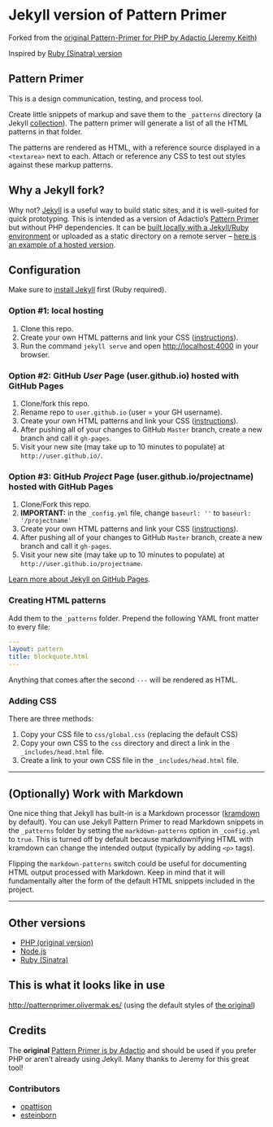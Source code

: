 # Jekyll version of Pattern Primer

Forked from the [original Pattern-Primer for PHP by Adactio (Jeremy Keith)](https://github.com/adactio/Pattern-Primer)

Inspired by [Ruby (Sinatra) version](https://github.com/micdijkstra/Pattern-Primer-Ruby)

## Pattern Primer

This is a design communication, testing, and process tool.

Create little snippets of markup and save them to the `_patterns` directory (a Jekyll [collection](http://jekyllrb.com/docs/collections/)). The pattern primer will generate a list of all the HTML patterns in that folder.

The patterns are rendered as HTML, with a reference source displayed in a `<textarea>` next to each. Attach or reference any CSS to test out styles against these markup patterns.

## Why a Jekyll fork?

Why not? [Jekyll](http://jekyllrb.com) is a useful way to build static sites, and it is well-suited for quick prototyping. This is intended as a version of Adactio’s [Pattern Primer](https://github.com/adactio/Pattern-Primer) but without PHP dependencies. It can be [built locally with a Jekyll/Ruby environment](http://jekyllrb.com/docs/usage/) or uploaded as a static directory on a remote server – [here is an example of a hosted version](http://patternprimer.olivermak.es/).

## Configuration

Make sure to [install Jekyll](http://jekyllrb.com/) first (Ruby required).

### Option #1: local hosting

1. Clone this repo.
2. Create your own HTML patterns and link your CSS ([instructions](#creating-html)).
3. Run the command `jekyll serve` and open <http://localhost:4000> in your browser.

### Option #2: **GitHub _User_ Page (user.github.io)** hosted with GitHub Pages

1. Clone/fork this repo.
2. Rename repo to `user.github.io` (user = your GH username).
3. Create your own HTML patterns and link your CSS ([instructions](#creating-html-patterns)).
4. After pushing all of your changes to GitHub `Master` branch, create a new branch and call it `gh-pages`.
5. Visit your new site (may take up to 10 minutes to populate) at `http://user.github.io/`.

### Option #3: **GitHub _Project_ Page (user.github.io/projectname)** hosted with GitHub Pages

1. Clone/Fork this repo.
2. **IMPORTANT:** in the `_config.yml` file, change `baseurl: ''` to `baseurl: '/projectname'`
3. Create your own HTML patterns and link your CSS ([instructions](#creating-html-patterns)).
4. After pushing all of your changes to GitHub `Master` branch, create a new branch and call it `gh-pages`.
5. Visit your new site (may take up to 10 minutes to populate) at `http://user.github.io/projectname`.

[Learn more about Jekyll on GitHub Pages](http://jekyllrb.com/docs/github-pages/).

### Creating HTML patterns

Add them to the `_patterns` folder. Prepend the following YAML front matter to every file:

```yaml
---
layout: pattern
title: blockquote.html
---
```

Anything that comes after the second `---` will be rendered as HTML.

### Adding CSS

There are three methods:

1. Copy your CSS file to `css/global.css` (replacing the default CSS)
2. Copy your own CSS to the `css` directory and direct a link in the `_includes/head.html` file.
3. Create a link to your own CSS file in the `_includes/head.html` file.

---

## (Optionally) Work with Markdown

One nice thing that Jekyll has built-in is a Markdown processor ([kramdown](http://kramdown.gettalong.org) by default). You can use Jekyll Pattern Primer to read Markdown snippets in the `_patterns` folder by setting the `markdown-patterns` option in `_config.yml` to `true`. This is turned off by default because markdownifying HTML with kramdown can change the intended output (typically by adding `<p>` tags). 

Flipping the `markdown-patterns` switch could be useful for documenting HTML output processed with Markdown. Keep in mind that it will fundamentally alter the form of the default HTML snippets included in the project.

---

## Other versions

- [PHP (original version)](https://github.com/adactio/Pattern-Primer)
- [Node.js](https://github.com/beardtwizzle/pattern-primer-on-node)
- [Ruby (Sinatra)](https://github.com/micdijkstra/Pattern-Primer-Ruby)

## This is what it looks like in use

<http://patternprimer.olivermak.es/> (using the default styles of [the original](http://patternprimer.adactio.com))

## Credits

The **original** [Pattern Primer is by Adactio](https://github.com/adactio/Pattern-Primer) and should be used if you prefer PHP or aren’t already using Jekyll. Many thanks to Jeremy for this great tool!

### Contributors

- [opattison](https://github.com/opattison)
- [esteinborn](https://github.com/esteinborn)
